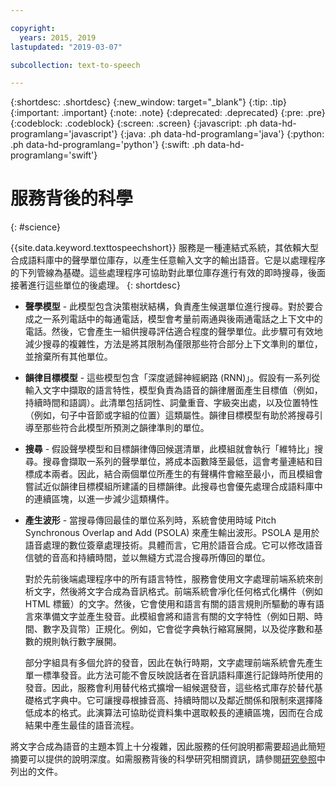 ```yaml
---

copyright:
  years: 2015, 2019
lastupdated: "2019-03-07"

subcollection: text-to-speech

---
```


{:shortdesc: .shortdesc}
{:new_window: target="_blank"}
{:tip: .tip}
{:important: .important}
{:note: .note}
{:deprecated: .deprecated}
{:pre: .pre}
{:codeblock: .codeblock}
{:screen: .screen}
{:javascript: .ph data-hd-programlang='javascript'}
{:java: .ph data-hd-programlang='java'}
{:python: .ph data-hd-programlang='python'}
{:swift: .ph data-hd-programlang='swift'}

# 服務背後的科學
{: #science}

{{site.data.keyword.texttospeechshort}} 服務是一種連結式系統，其依賴大型合成語料庫中的聲學單位庫存，以產生任意輸入文字的輸出語音。它是以處理程序的下列管線為基礎。這些處理程序可協助對此單位庫存進行有效的即時搜尋，後面接著進行這些單位的後處理。
{: shortdesc}

-   **聲學模型** - 此模型包含決策樹狀結構，負責產生候選單位進行搜尋。對於要合成之一系列電話中的每通電話，模型會考量前兩通與後兩通電話之上下文中的電話。然後，它會產生一組供搜尋評估適合程度的聲學單位。此步驟可有效地減少搜尋的複雜性，方法是將其限制為僅限那些符合部分上下文準則的單位，並捨棄所有其他單位。
-   **韻律目標模型** - 這些模型包含「深度遞歸神經網路 (RNN)」。假設有一系列從輸入文字中擷取的語言特性，模型負責為語音的韻律層面產生目標值（例如，持續時間和語調）。此清單包括詞性、詞彙重音、字級突出處，以及位置特性（例如，句子中音節或字組的位置）這類屬性。韻律目標模型有助於將搜尋引導至那些符合此模型所預測之韻律準則的單位。
-   **搜尋** - 假設聲學模型和目標韻律傳回候選清單，此模組就會執行「維特比」搜尋。搜尋會擷取一系列的聲學單位，將成本函數降至最低，這會考量連結和目標成本兩者。因此，結合兩個單位所產生的有聲構件會縮至最小，而且模組會嘗試近似韻律目標模組所建議的目標韻律。此搜尋也會優先處理合成語料庫中的連續區塊，以進一步減少這類構件。
-   **產生波形** - 當搜尋傳回最佳的單位系列時，系統會使用時域 Pitch Synchronous Overlap and Add (PSOLA) 來產生輸出波形。PSOLA 是用於語音處理的數位簽章處理技術。具體而言，它用於語音合成。它可以修改語音信號的音高和持續時間，並以無縫方式混合搜尋所傳回的單位。

    對於先前後端處理程序中的所有語言特性，服務會使用文字處理前端系統來剖析文字，然後將文字合成為音訊格式。前端系統會凈化任何格式化構件（例如 HTML 標籤）的文字。然後，它會使用和語言有關的語言規則所驅動的專有語言來準備文字並產生發音。此模組會將和語言有關的文字特性（例如日期、時間、數字及貨幣）正規化。例如，它會從字典執行縮寫展開，以及從序數和基數的規則執行數字展開。

    部分字組具有多個允許的發音，因此在執行時期，文字處理前端系統會先產生單一標準發音。此方法可能不會反映說話者在音訊語料庫進行記錄時所使用的發音。因此，服務會利用替代格式擴增一組候選發音，這些格式庫存於替代基礎格式字典中。它可讓搜尋根據音高、持續時間以及鄰近關係和限制來選擇降低成本的格式。此演算法可協助從資料集中選取較長的連續區塊，因而在合成結果中產生最佳的語音流程。

將文字合成為語音的主題本質上十分複雜，因此服務的任何說明都需要超過此簡短摘要可以提供的說明深度。如需服務背後的科學研究相關資訊，請參閱[研究參照](/docs/services/text-to-speech/references.html)中列出的文件。
